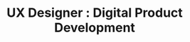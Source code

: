 ---
layout:   certificate
title:    "UX Designer : Digital Product Development"
slug:     skillacademy-digitalproduct
category: skillacademy
issuer:   "Skill Academy"
---